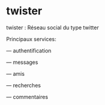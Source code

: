 # twister
twister : Réseau social du type twitter


Principaux services:

— authentification

— messages

— amis

— recherches

— commentaires
